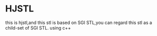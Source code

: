 # HJSTL
this is hjstl,and this stl is based on SGI STL,you can regard this stl as a child-set of SGI STL. 
using c++ 
